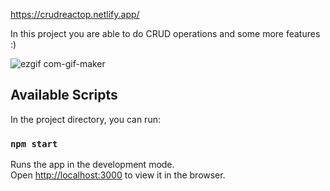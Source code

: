 https://crudreactop.netlify.app/

In this project you are able to do CRUD operations and some more features :) 

![ezgif com-gif-maker](https://user-images.githubusercontent.com/44974863/95027103-afdc9380-069e-11eb-9755-782d1e6241e9.gif)


## Available Scripts

In the project directory, you can run:

### `npm start`

Runs the app in the development mode.<br />
Open [http://localhost:3000](http://localhost:3000) to view it in the browser.
